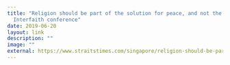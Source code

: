 ```yaml
---
title: "Religion should be part of the solution for peace, and not the problem:
  Interfaith conference"
date: 2019-06-20
layout: link
description: ""
image: ""
external: https://www.straitstimes.com/singapore/religion-should-be-part-of-the-solution-for-peace-and-not-the-problem-interfaith
---
```

